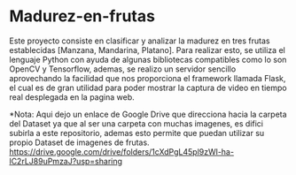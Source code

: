 # Madurez-en-frutas

Este proyecto consiste en clasificar y analizar la madurez en tres frutas establecidas [Manzana, Mandarina, Platano].
Para realizar esto, se utiliza el lenguaje Python con ayuda de algunas bibliotecas compatibles como lo son OpenCV y Tensorflow, ademas, se realizo un servidor sencillo aprovechando la facilidad que nos proporciona el framework llamada Flask, el cual es de gran utilidad para poder mostrar la captura de video en tiempo real desplegada en la pagina web.

*Nota: Aqui dejo un enlace de Google Drive que direcciona hacia la carpeta del Dataset ya que al ser una carpeta con muchas imagenes, es difici subirla a este repositorio, ademas esto permite que puedan utilizar su propio Dataset de imagenes de frutas.
https://drive.google.com/drive/folders/1cXdPgL45pl9zWl-ha-lC2rLJ89uPmzaJ?usp=sharing
